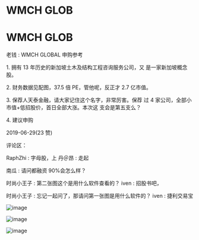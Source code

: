 # WMCH GLOB

# WMCH GLOB

老钱 : WMCH GLOBAL 申购参考

1\. 拥有 13 年历史的新加坡土木及结构工程咨询服务公司，又 是一家新加坡概念股。

2\. 财务数据见配图，37.5 倍 PE，管他呢，反正才 2.7 亿市值。

3\. 保荐人天泰金融，请大家记住这个名字，非常厉害。保荐 过 4 家公司，全部小市值+低招股价，首日全部大涨。本次这 支会是第五支么？

4\. 建议申购

2019-06-29(23 赞)

评论区：

RaphZhi : 字母股，上 丹＠昂 : 走起

南瓜 : 请问都融资 90%会怎么样？

时尚小王子 : 第二张图这个是用什么软件查看的？ iven : 招股书吧，

时尚小王子 : 忘记一起问了，那请问第一张图是用什么软件的？ iven : 捷利交易宝

![image](img/Image_074.png)

![image](img/Image_075.png)

![image](img/Image_076.png)